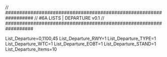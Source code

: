 // ##################################################################
//                 #6A LISTS | DEPARTURE v0.1
// ##################################################################

List_Departure=0,1100,45
List_Departure_RWY=1
List_Departure_TYPE=1
List_Departure_WTC=1
List_Departure_EOBT=1
List_Departure_STAND=1
List_Departure_Items=10

